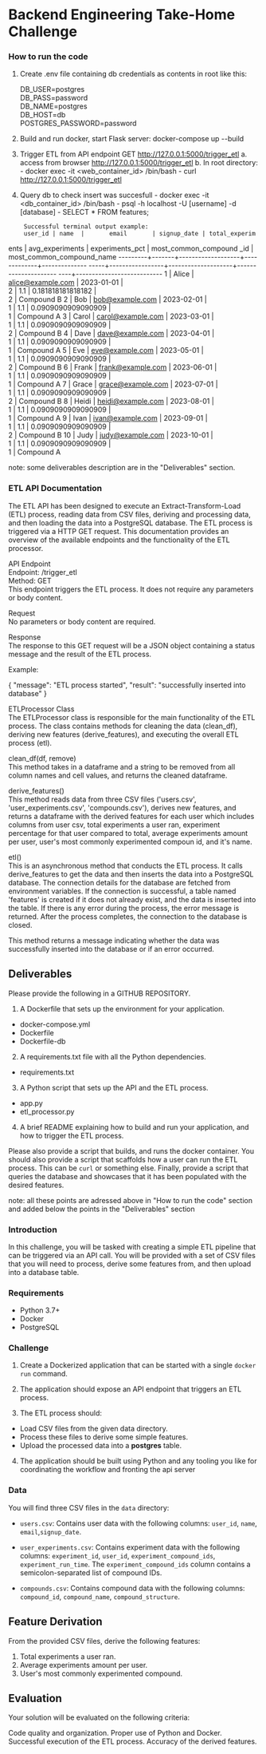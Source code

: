 # Backend Engineering Take-Home Challenge

### How to run the code
1. Create .env file containing db credentials as contents in root like this:

    DB_USER=postgres  
    DB_PASS=password  
    DB_NAME=postgres  
    DB_HOST=db  
    POSTGRES_PASSWORD=password

2. Build and run docker, start Flask server: docker-compose up --build

3. Trigger ETL from API endpoint GET http://127.0.0.1:5000/trigger_etl
        a. access from browser http://127.0.0.1:5000/trigger_etl
        b. In root directory:  
            - docker exec -it <web_container_id> /bin/bash
            - curl http://127.0.0.1:5000/trigger_etl

4. Query db to check insert was succesfull
        - docker exec -it <db_container_id> /bin/bash
        - psql -h localhost -U [username] -d [database]
        - SELECT * FROM features;

        Successful terminal output example:  
        user_id | name  |       email       | signup_date | total_experim
ents | avg_experiments |  experiments_pct   | most_common_compound
_id | most_common_compound_name 
---------+-------+-------------------+-------------+--------------
-----+-----------------+--------------------+---------------------
----+---------------------------
       1 | Alice | alice@example.com | 2023-01-01  |              
   2 |             1.1 |  0.181818181818182 |                     
  2 | Compound B
       2 | Bob   | bob@example.com   | 2023-02-01  |              
   1 |             1.1 | 0.0909090909090909 |                     
  1 | Compound A
       3 | Carol | carol@example.com | 2023-03-01  |              
   1 |             1.1 | 0.0909090909090909 |                     
  2 | Compound B
       4 | Dave  | dave@example.com  | 2023-04-01  |              
   1 |             1.1 | 0.0909090909090909 |                     
  1 | Compound A
       5 | Eve   | eve@example.com   | 2023-05-01  |              
   1 |             1.1 | 0.0909090909090909 |                     
  2 | Compound B
       6 | Frank | frank@example.com | 2023-06-01  |              
   1 |             1.1 | 0.0909090909090909 |                     
  1 | Compound A
       7 | Grace | grace@example.com | 2023-07-01  |              
   1 |             1.1 | 0.0909090909090909 |                     
  2 | Compound B
       8 | Heidi | heidi@example.com | 2023-08-01  |              
   1 |             1.1 | 0.0909090909090909 |                     
  1 | Compound A
       9 | Ivan  | ivan@example.com  | 2023-09-01  |              
   1 |             1.1 | 0.0909090909090909 |                     
  2 | Compound B
      10 | Judy  | judy@example.com  | 2023-10-01  |              
   1 |             1.1 | 0.0909090909090909 |                     
  1 | Compound A

note: some deliverables description are in the "Deliverables" section.

### ETL API Documentation
The ETL API has been designed to execute an Extract-Transform-Load (ETL) process, reading data from CSV files, deriving and processing data, and then loading the data into a PostgreSQL database. The ETL process is triggered via a HTTP GET request. This documentation provides an overview of the available endpoints and the functionality of the ETL processor.

API Endpoint  
Endpoint: /trigger_etl  
Method: GET  
This endpoint triggers the ETL process. It does not require any parameters or body content.  

Request  
No parameters or body content are required.  

Response  
The response to this GET request will be a JSON object containing a status message and the result of the ETL process.

Example:

{
  "message": "ETL process started",
  "result": "successfully inserted into database"
}

ETLProcessor Class  
The ETLProcessor class is responsible for the main functionality of the ETL process. The class contains methods for cleaning the data (clean_df), deriving new features (derive_features), and executing the overall ETL process (etl).

clean_df(df, remove)  
This method takes in a dataframe and a string to be removed from all column names and cell values, and returns the cleaned dataframe.

derive_features()  
This method reads data from three CSV files ('users.csv', 'user_experiments.csv', 'compounds.csv'), derives new features, and returns a dataframe with the derived features for each user which includes columns from user csv, total experiments a user ran, experiment percentage for that user compared to total, average experiments amount per user, user's most commonly experimented compoun id, and it's name.

etl()  
This is an asynchronous method that conducts the ETL process. It calls derive_features to get the data and then inserts the data into a PostgreSQL database. The connection details for the database are fetched from environment variables. If the connection is successful, a table named 'features' is created if it does not already exist, and the data is inserted into the table. If there is any error during the process, the error message is returned. After the process completes, the connection to the database is closed.

This method returns a message indicating whether the data was successfully inserted into the database or if an error occurred.

## Deliverables
Please provide the following in a GITHUB REPOSITORY.

1. A Dockerfile that sets up the environment for your application.

- docker-compose.yml
- Dockerfile
- Dockerfile-db

2. A requirements.txt file with all the Python dependencies.

- requirements.txt

3. A Python script that sets up the API and the ETL process.

- app.py
- etl_processor.py

4. A brief README explaining how to build and run your application, and how to trigger the ETL process.

Please also provide a script that builds, and runs the docker container. 
You should also provide a script that scaffolds how a user can run the ETL process. This can be `curl` or something else.
Finally, provide a script that queries the database and showcases that it has been populated with the desired features.

note: all these points are adressed above in "How to run the code" section and added below the points in the "Deliverables" section

### Introduction
In this challenge, you will be tasked with creating a simple ETL pipeline that can be triggered via an API call. You will be provided with a set of CSV files that you will need to process, derive some features from, and then upload into a database table.

### Requirements
- Python 3.7+
- Docker
- PostgreSQL

### Challenge
1.  Create a Dockerized application that can be started with a single `docker run` command.

2. The application should expose an API endpoint that triggers an ETL process.

3. The ETL process should:
- Load CSV files from the given data directory.
 - Process these files to derive some simple features.
 - Upload the processed data into a **postgres** table.

4.  The application should be built using Python and any tooling you like for coordinating the workflow and fronting the api server

### Data
You will find three CSV files in the `data`  directory:

- `users.csv`: Contains user data with the following columns: `user_id`, `name`, `email`,`signup_date`.

- `user_experiments.csv`: Contains experiment data with the following columns: `experiment_id`, `user_id`, `experiment_compound_ids`, `experiment_run_time`. The `experiment_compound_ids` column contains a semicolon-separated list of compound IDs.


- `compounds.csv`: Contains compound data with the following columns: `compound_id`, `compound_name`, `compound_structure`.

## Feature Derivation
From the provided CSV files, derive the following features:

1. Total experiments a user ran.
2. Average experiments amount per user.
3. User's most commonly experimented compound.

## Evaluation
Your solution will be evaluated on the following criteria:

Code quality and organization.
Proper use of Python and Docker.
Successful execution of the ETL process.
Accuracy of the derived features.
